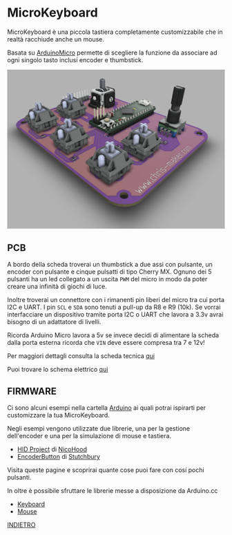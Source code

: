 # MicroKeyboard

MicroKeyboard è una piccola tastiera completamente customizzabile che in realtà racchiude anche un mouse.

Basata su [ArduinoMicro](https://store.arduino.cc/products/arduino-micro) permette di scegliere la funzione da associare ad ogni singolo tasto inclusi encoder e thumbstick.


![MicroKeyboard](https://github.com/ChristianIannella/MicroKeyboard/blob/main/Docs/7.png)



## PCB
  

A bordo della scheda troverai un thumbstick a due assi con pulsante, un encoder con pulsante e cinque pulsatti di tipo Cherry MX. Ognuno dei 5 pulsanti ha un led collegato a un uscita `PWM` del micro in modo da poter creare una infinità di giochi di luce.

Inoltre troverai un connettore con i rimanenti pin liberi del micro tra cui porta I2C e UART.
I pin `SCL` e `SDA` sono tenuti a pull-up da R8 e R9 (10k). Se vorrai interfacciare un dispositivo tramite porta I2C o UART che lavora a 3.3v avrai bisogno di un adattatore di livelli. 


Ricorda Arduino Micro lavora a 5v se invece decidi di alimentare la scheda dalla porta esterna ricorda che `VIN` deve essere compresa tra 7 e 12v!
  
Per maggiori dettagli consulta la scheda tecnica [qui](https://store.arduino.cc/products/arduino-micro)

Puoi trovare lo schema elettrico [qui](https://github.com/ChristianIannella/MicroKeyboard/blob/main/Docs/Microkeyboard_schematic.png)
  


  
## FIRMWARE  
  
Ci sono alcuni esempi nella cartella [Arduino](https://github.com/ChristianIannella/MicroKeyboard/tree/main/Arduino/Example_1) ai quali potrai ispirarti per customizzare la tua MicroKeyboard.  
  
  
Negli esempi vengono utilizzate due librerie, una per la gestione dell'encoder e una per la simulazione di mouse e tastiera. 
  
  - [HID Project](https://github.com/NicoHood/HID) di [NicoHood](https://github.com/NicoHood)
  - [EncoderButton](https://github.com/Stutchbury/EncoderButton) di [Stutchbury](https://github.com/Stutchbury)
  
Visita queste pagine e scoprirai quante cose puoi fare con cosí pochi pulsanti.

In oltre è possibile sfruttare le librerie messe a disposizione da Arduino.cc 

- [Keyboard](https://www.arduino.cc/reference/en/language/functions/usb/keyboard/)
- [Mouse](https://www.arduino.cc/reference/en/language/functions/usb/mouse/)


[INDIETRO](https://github.com/ChristianIannella/MicroKeyboard)
